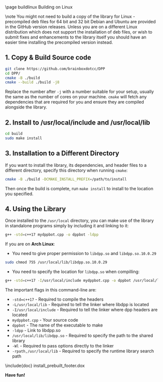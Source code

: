 \page buildlinux Building on Linux

\note You might not need to build a copy of the library for Linux - precompiled deb files for 64 bit and 32 bit Debian and Ubuntu are provided in the GitHub version releases. Unless you are on a different Linux distribution which does not support the installation of deb files, or wish to submit fixes and enhancements to the library itself you should have an easier time installing the precompiled version instead.

## 1. Copy & Build Source code
```bash
git clone https://github.com/brainboxdotcc/DPP
cd DPP/
cmake -B ./build
cmake --build ./build -j8
```
    
Replace the number after `-j` with a number suitable for your setup, usually the same as the number of cores on your machine. `cmake` will fetch any dependencies that are required for you and ensure they are compiled alongside the library.

## 2. Install to /usr/local/include and /usr/local/lib

```bash
cd build
sudo make install
```

## 3. Installation to a Different Directory

If you want to install the library, its dependencies, and header files to a different directory, specify this directory when running `cmake`:

```bash
cmake -B ./build -DCMAKE_INSTALL_PREFIX=/path/to/install
```

Then once the build is complete, run `make install` to install to the location you specified.

## 4. Using the Library

Once installed to the `/usr/local` directory, you can make use of the library in standalone programs simply by including it and linking to it:

```bash
g++ -std=c++17 mydppbot.cpp -o dppbot -ldpp
```

If you are on **Arch Linux**:

- You need to give proper permission to `libdpp.so` and `libdpp.so.10.0.29`
```bash
sudo chmod 755 /usr/local/lib/libdpp.so.10.0.29
```

- You need to specify the location for `libdpp.so` when compilling:
```bash
g++ -std=c++17 -I/usr/local/include mydppbot.cpp -o dppbot /usr/local/lib/libdpp.so -Wl,-rpath,/usr/local/lib
```

The important flags in this command-line are:

* `-std=c++17` - Required to compile the headers
* `-L/usr/local/lib` - Required to tell the linker where libdpp is located
* `-I/usr/local/include` - Required to tell the linker where dpp headers are located
* `mydppbot.cpp` - Your source code
* `dppbot` - The name of the executable to make
* `-ldpp` - Link to libdpp.so
* `/usr/local/lib/libdpp.so` - Required to specify the path to the shared library
* `-Wl` - Required to pass options directly to the linker
* `-rpath,/usr/local/lib` - Required to specify the runtime library search path

\include{doc} install_prebuilt_footer.dox

**Have fun!**
